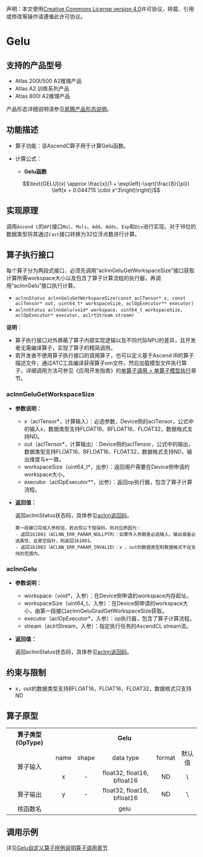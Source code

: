 声明：本文使用[Creative Commons License version 4.0](https://creativecommons.org/licenses/by/4.0/legalcode)许可协议，转载、引用或修改等操作请遵循此许可协议。

# Gelu

## 支持的产品型号

- Atlas 200I/500 A2推理产品
- Atlas A2 训练系列产品
- Atlas 800I A2推理产品

产品形态详细说明请参见[昇腾产品形态说明](https://www.hiascend.com/document/redirect/CannCommunityProductForm)。

## 功能描述

- 算子功能：该AscendC算子用于计算Gelu函数。

- 计算公式：

  - **Gelu函数**

  $$\text{GELU}(x) \approx \frac{x}{1 + \exp\left(-\sqrt{\frac{8}{\pi}} \left(x + 0.044715 \cdot x^3\right)\right)}$$

## 实现原理

调用`Ascend C`的`API`接口`Mul`、`Muls`、`Add`、`Adds`、`Exp`和`Div`进行实现。对于16位的数据类型将其通过`Cast`接口转换为32位浮点数进行计算。

## 算子执行接口

每个算子分为两段式接口，必须先调用“aclnnGeluGetWorkspaceSize”接口获取计算所需workspace大小以及包含了算子计算流程的执行器，再调用“aclnnGelu”接口执行计算。

* `aclnnStatus aclnnGeluGetWorkspaceSize(const aclTensor* x, const aclTensor* out, uint64_t* workspaceSize, aclOpExecutor** executor)`
* `aclnnStatus aclnnGelu(void* workspace, uint64_t workspaceSize, aclOpExecutor* executor, aclrtStream stream)`

**说明**：

- 算子执行接口对外屏蔽了算子内部实现逻辑以及不同代际NPU的差异，且开发者无需编译算子，实现了算子的精简调用。
- 若开发者不使用算子执行接口的调用算子，也可以定义基于Ascend IR的算子描述文件，通过ATC工具编译获得算子om文件，然后加载模型文件执行算子，详细调用方法可参见《应用开发指南》的[单算子调用 > 单算子模型执行](https://hiascend.com/document/redirect/CannCommunityCppOpcall)章节。

### aclnnGeluGetWorkspaceSize

- **参数说明：**

  - x（aclTensor\*，计算输入）：必选参数，Device侧的aclTensor，公式中的输入x，数据类型支持FLOAT16、BFLOAT16、FLOAT32，数据格式支持ND。
  - out（aclTensor\*，计算输出）：Device侧的aclTensor，公式中的输出，数据类型支持FLOAT16、BFLOAT16、FLOAT32，数据格式支持ND，输出维度与x一致。
  - workspaceSize（uint64\_t\*，出参）：返回用户需要在Device侧申请的workspace大小。
  - executor（aclOpExecutor\*\*，出参）：返回op执行器，包含了算子计算流程。
- **返回值：**

  返回aclnnStatus状态码，具体参见[aclnn返回码](https://www.hiascend.com/document/detail/zh/CANNCommunityEdition/800alpha003/apiref/aolapi/context/common/aclnn%E8%BF%94%E5%9B%9E%E7%A0%81_fuse.md)。

  ```
  第一段接口完成入参校验，若出现以下错误码，则对应原因为：
  - 返回161001（ACLNN_ERR_PARAM_NULLPTR）：如果传入参数是必选输入，输出或者必选属性，且是空指针，则返回161001。
  - 返回161002（ACLNN_ERR_PARAM_INVALID）：x 、out的数据类型和数据格式不在支持的范围内。
  ```

### aclnnGelu

- **参数说明：**

  - workspace（void\*，入参）：在Device侧申请的workspace内存起址。
  - workspaceSize（uint64\_t，入参）：在Device侧申请的workspace大小，由第一段接口aclnnGeluGradGetWorkspaceSize获取。
  - executor（aclOpExecutor\*，入参）：op执行器，包含了算子计算流程。
  - stream（aclrtStream，入参）：指定执行任务的AscendCL stream流。
- **返回值：**

  返回aclnnStatus状态码，具体参见[aclnn返回码](https://www.hiascend.com/document/detail/zh/CANNCommunityEdition/800alpha003/apiref/aolapi/context/common/aclnn%E8%BF%94%E5%9B%9E%E7%A0%81_fuse.md)。


## 约束与限制

- x，out的数据类型支持BFLOAT16，FLOAT16，FLOAT32，数据格式只支持ND

## 算子原型

<table>
<tr><th align="center">算子类型(OpType)</th><th colspan="5" align="center">Gelu</th></tr>
<tr><td rowspan="2" align="center">算子输入</td><td align="center">name</td><td align="center">shape</td><td align="center">data type</td><td align="center">format</td><td align="center">默认值</td></tr>

<tr><td align="center">x</td><td align="center">-</td><td align="center">float32, float16, bfloat16</td><td align="center">ND</td><td align="center">\</td></tr>

<tr><td rowspan="1" align="center">算子输出</td><td align="center">y</td><td align="center">-</td><td align="center">float32, float16, bfloat16</td><td align="center">ND</td><td align="center">\</td></tr>

<tr><td rowspan="1" align="center">核函数名</td><td colspan="5" align="center">gelu</td></td></tr>
</table>

## 调用示例

详见[Gelu自定义算子样例说明算子调用章节](../README.md#算子调用)